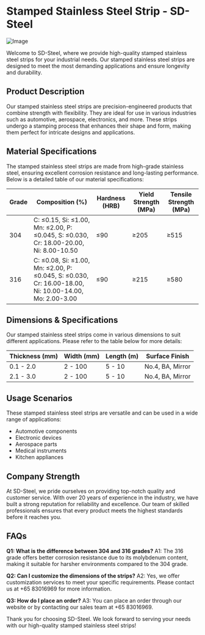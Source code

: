 # Stamped Stainless Steel Strip - SD-Steel

![Image](https://github.com/user-attachments/assets/2567258e-e124-4816-932d-1809bd27ef0b)

Welcome to SD-Steel, where we provide high-quality stamped stainless steel strips for your industrial needs. Our stamped stainless steel strips are designed to meet the most demanding applications and ensure longevity and durability.

## Product Description
Our stamped stainless steel strips are precision-engineered products that combine strength with flexibility. They are ideal for use in various industries such as automotive, aerospace, electronics, and more. These strips undergo a stamping process that enhances their shape and form, making them perfect for intricate designs and applications.

## Material Specifications
The stamped stainless steel strips are made from high-grade stainless steel, ensuring excellent corrosion resistance and long-lasting performance. Below is a detailed table of our material specifications:

| Grade        | Composition (%)           | Hardness (HRB) | Yield Strength (MPa) | Tensile Strength (MPa) |
|--------------|---------------------------|----------------|----------------------|------------------------|
| 304          | C: ≤0.15, Si: ≤1.00, Mn: ≤2.00, P: ≤0.045, S: ≤0.030, Cr: 18.00-20.00, Ni: 8.00-10.50 | ≤90            | ≥205                 | ≥515                   |
| 316          | C: ≤0.08, Si: ≤1.00, Mn: ≤2.00, P: ≤0.045, S: ≤0.030, Cr: 16.00-18.00, Ni: 10.00-14.00, Mo: 2.00-3.00 | ≤90            | ≥215                 | ≥580                   |

## Dimensions & Specifications
Our stamped stainless steel strips come in various dimensions to suit different applications. Please refer to the table below for more details:

| Thickness (mm) | Width (mm) | Length (m) | Surface Finish |
|----------------|------------|------------|----------------|
| 0.1 - 2.0      | 2 - 100    | 5 - 10     | No.4, BA, Mirror|
| 2.1 - 3.0      | 2 - 100    | 5 - 10     | No.4, BA, Mirror|

## Usage Scenarios
These stamped stainless steel strips are versatile and can be used in a wide range of applications:
- Automotive components
- Electronic devices
- Aerospace parts
- Medical instruments
- Kitchen appliances

## Company Strength
At SD-Steel, we pride ourselves on providing top-notch quality and customer service. With over 20 years of experience in the industry, we have built a strong reputation for reliability and excellence. Our team of skilled professionals ensures that every product meets the highest standards before it reaches you.

## FAQs
**Q1: What is the difference between 304 and 316 grades?**
A1: The 316 grade offers better corrosion resistance due to its molybdenum content, making it suitable for harsher environments compared to the 304 grade.

**Q2: Can I customize the dimensions of the strips?**
A2: Yes, we offer customization services to meet your specific requirements. Please contact us at +65 83016969 for more information.

**Q3: How do I place an order?**
A3: You can place an order through our website or by contacting our sales team at +65 83016969.

Thank you for choosing SD-Steel. We look forward to serving your needs with our high-quality stamped stainless steel strips!
